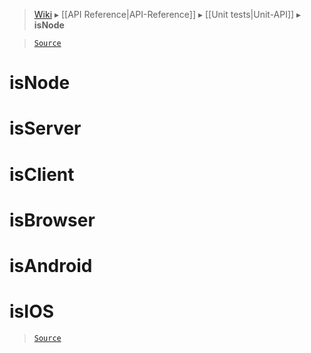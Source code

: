 > [Wiki](Home) ▸ [[API Reference|API-Reference]] ▸ [[Unit tests|Unit-API]] ▸ **isNode**

> [`Source`](/Neft-io/neft/blob/65f8de73ffc0dbb38be0f58144f629599500b1a9/src/unit/modifiers.litcoffee)

# isNode

# isServer

# isClient

# isBrowser

# isAndroid

# isIOS

> [`Source`](/Neft-io/neft/blob/65f8de73ffc0dbb38be0f58144f629599500b1a9/src/unit/modifiers.litcoffee#isnode-isserver-isclient-isbrowser-isandroid-isios)

